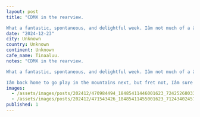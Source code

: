 ```yaml
---
layout: post
title: "CDMX in the rearview.

What a fantastic, spontaneous, and delightful week. Iâm not much of a âuniverseâ guy as you all no doubt know, but reflecting on it I cannot help but feel lucky/grateful f"
date: "2024-12-23"
city: Unknown
country: Unknown
continent: Unknown
cafe_name: Tinaaluu.
notes: "CDMX in the rearview.

What a fantastic, spontaneous, and delightful week. Iâm not much of a âuniverseâ guy as you all no doubt know, but reflecting on it I cannot help but feel lucky/grateful for my reconnecting and deepening friendship with @tinaaluu. And for our happenstance meeting of @j.bund, truly three kindred spirits - I may have added more than a few wrinkles to my face from laughing so hard this week.

Iâm back home to go play in the mountains next, but fret not, Iâm sure Iâll find more good coffee for you all to admire."
images:
  - /assets/images/posts/202412/470984494_18485411446001623_7242526803361031373_n_18042798725186679.jpg
  - /assets/images/posts/202412/471543426_18485411455001623_712434024579499584_n_17952917720886169.jpg
published: 1
---
```

